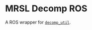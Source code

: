 MRSL Decomp ROS
===============
A ROS wrapper for [`decomp_util`](https://github.com/sikang/DecompUtil.git).
